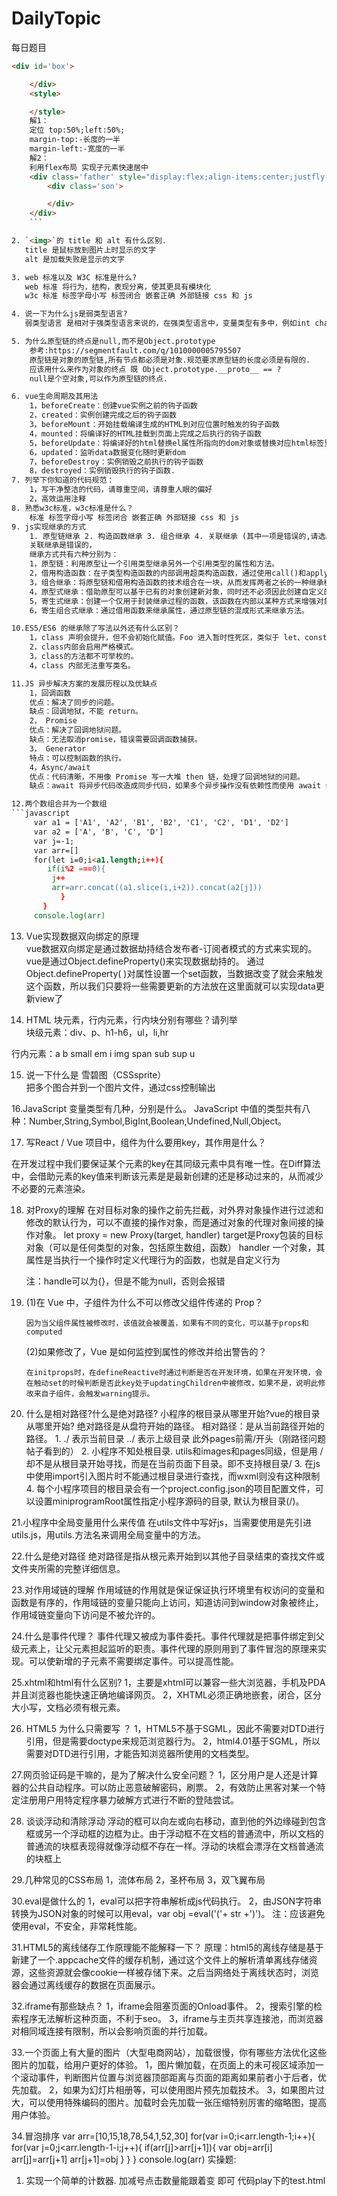# DailyTopic

每日题目
```html
<div id='box'>

    </div>
    <style>

    </style>
    解1：
    定位 top:50%;left:50%;
    margin-top:-长度的一半
    margin-left:-宽度的一半
    解2：
    利用flex布局 实现子元素快速居中
    <div class='father' style="display:flex;align-items:center;justfly-count:center">
        <div class='son'>

        </div>
    </div>
    ```

2. `<img>`的 title 和 alt 有什么区别.  
   title 是鼠标放到图片上时显示的文字
   alt 是加载失败是显示的文字

3. web 标准以及 W3C 标准是什么?
   web 标准 将行为，结构，表现分离，使其更具有模块化
   w3c 标准 标签字母小写 标签闭合 嵌套正确 外部链接 css 和 js  

4. 说一下为什么js是弱类型语言?
   弱类型语言 是相对于强类型语言来说的，在强类型语言中，变量类型有多中，例如int char float boolean等 不同的类型相互转换有时需要强制转换而JavaScript只是一种类型 var，为变量赋值是会自动判断类型病进行转换所以JavaScript是若预言，就体现在变量定义类型var上 

5. 为什么原型链的终点是null,而不是Object.prototype
    参考:https://segmentfault.com/q/1010000005795507
    原型链是对象的原型链,所有节点都必须是对象.规范要求原型链的长度必须是有限的.
    应该用什么来作为对象的终点 既 Object.prototype.__proto__ == ?
    null是个空对象,可以作为原型链的终点.

6. vue生命周期及其用法
    1，beforeCreate：创建vue实例之前的钩子函数
    2，created：实例创建完成之后的钩子函数
    3，beforeMount：开始挂载编译生成的HTML到对应位置时触发的钩子函数
    4，mounted：将编译好的HTML挂载到页面上完成之后执行的钩子函数
    5，beforeUpdate：将编译好的html替换el属性所指向的dom对象或替换对应html标签里面的内容
    6，updated：监听data数据变化随时更新dom
    7，beforeDestroy：实例销毁之前执行的钩子函数
    8，destroyed：实例销毁执行的钩子函数.
7. 列举下你知道的代码规范：
    1，写干净整洁的代码，请尊重空间，请尊重人眼的偏好
    2，高效运用注释
8. 熟悉w3c标准，w3c标准是什么？
    标准 标签字母小写 标签闭合 嵌套正确 外部链接 css 和 js
9. js实现继承的方式
    1. 原型链继承 2. 构造函数继承 3. 组合继承 4. 关联继承 (其中一项是错误的,请选出)
    关联继承是错误的，
    继承方式共有六种分别为：
    1，原型链：利用原型让一个引用类型继承另外一个引用类型的属性和方法。
    2，借用构造函数：在子类型构造函数的内部调用超类构造函数，通过使用call()和apply()方法可以在新创建的对象上执行构造函数。
    3，组合继承：将原型链和借用构造函数的技术组合在一块，从而发挥两者之长的一种继承模式。
    4，原型式继承：借助原型可以基于已有的对象创建新对象，同时还不必须因此创建自定义的类型。
    5，寄生式继承：创建一个仅用于封装继承过程的函数，该函数在内部以某种方式来增强对象，最后再像真正是它做了所有工作一样返回对象。
    6，寄生组合式继承：通过借用函数来继承属性，通过原型链的混成形式来继承方法。

10.ES5/ES6 的继承除了写法以外还有什么区别？
    1，class 声明会提升，但不会初始化赋值。Foo 进入暂时性死区，类似于 let、const 声明变量。
    2，class内部会启用严格模式。
    3，class的方法都不可举枚的。
    4，class 内部无法重写类名。

11.JS 异步解决方案的发展历程以及优缺点
    1，回调函数
    优点：解决了同步的问题。
    缺点：回调地狱，不能 return。
    2， Promise
    优点：解决了回调地狱问题。
    缺点：无法取消promise，错误需要回调函数捕获。
    3， Generator
    特点：可以控制函数的执行。
    4，Async/await
    优点：代码清晰，不用像 Promise 写一大堆 then 链，处理了回调地狱的问题。
    缺点：await 将异步代码改造成同步代码，如果多个异步操作没有依赖性而使用 await 会导致性能上的降低。

12.两个数组合并为一个数组
```javascript
     var a1 = ['A1', 'A2', 'B1', 'B2', 'C1', 'C2', 'D1', 'D2'] 
     var a2 = ['A', 'B', 'C', 'D']
     var j=-1;
     var arr=[]
     for(let i=0;i<a1.length;i++){
        if(i%2 ===0){
         j++
         arr=arr.concat((a1.slice(i,i+2)).concat(a2[j]))
           }
       }
     console.log(arr)
```    

13. Vue实现数据双向绑定的原理  
  vue数据双向绑定是通过数据劫持结合发布者-订阅者模式的方式来实现的。
  vue是通过Object.defineProperty()来实现数据劫持的。
  通过Object.defineProperty( )对属性设置一个set函数，当数据改变了就会来触发这个函数，所以我们只要将一些需要更新的方法放在这里面就可以实现data更新view了


14. HTML 块元素，行内元素，行内块分别有哪些？请列举  
块级元素：div、p、h1-h6，ul，li,hr

行内元素：a b small em i img span sub sup u

15. 说一下什么是 雪碧图（CSSsprite）  
把多个图合并到一个图片文件，通过css控制输出

16.JavaScript 变量类型有几种，分别是什么。
JavaScript 中值的类型共有八种：Number,String,Symbol,BigInt,Boolean,Undefined,Null,Object。

17. 写React / Vue 项目中，组件为什么要用key，其作用是什么？

在开发过程中我们要保证某个元素的key在其同级元素中具有唯一性。在Diff算法中，会借助元素的key值来判断该元素是是最新创建的还是移动过来的，从而减少不必要的元素渲染。

18. 对Proxy的理解
    在对目标对象的操作之前先拦截，对外界对象操作进行过滤和修改的默认行为，可以不直接的操作对象，而是通过对象的代理对象间接的操作对象。
    let proxy = new Proxy(target, handler)
    target是Proxy包装的目标对象（可以是任何类型的对象，包括原生数组，函数）
    handler 一个对象，其属性是当执行一个操作时定义代理行为的函数，也就是自定义行为

    注：handle可以为{}，但是不能为null，否则会报错


19. (1)在 Vue 中，子组件为什么不可以修改父组件传递的 Prop？

        因为当父组件属性被修改时，该值就会被覆盖，如果有不同的变化，可以基于props和computed

    (2)如果修改了，Vue 是如何监控到属性的修改并给出警告的？

        在initprops时，在defineReactive时通过判断是否在开发环境，如果在开发环境，会在触动set的时候判断是否此key处于updatingChildren中被修改，如果不是，说明此修改来自子组件，会触发warning提示。
20. 什么是相对路径?什么是绝对路径? 小程序的根目录从哪里开始?vue的根目录从哪里开始?
        绝对路径是从盘符开始的路径。
        相对路径：是从当前路径开始的路径。
            1. ./ 表示当前目录 ../ 表示上级目录 此外pages前需/开头（刚路径问题帖子看到的）
            2. 小程序不知处根目录. utils和images和pages同级，但是用 / 却不是从根目录开始寻找，而是在当前页面下目录。即不支持根目录/
            3. 在js中使用import引入图片时不能通过根目录进行查找，而wxml则没有这种限制
            4. 每个小程序项目的根目录会有一个project.config.json的项目配置文件，可以设置miniprogramRoot属性指定小程序源码的目录, 默认为根目录(/)。
                


 21.小程序中全局变量用什么来传值
        在utils文件中写好js，当需要使用是先引进utils.js，用utils.方法名来调用全局变量中的方法。

 22.什么是绝对路径
    绝对路径是指从根元素开始到以其他子目录结束的查找文件或文件夹所需的完整详细信息。

 23.对作用域链的理解
    作用域链的作用就是保证保证执行环境里有权访问的变量和函数是有序的，作用域链的变量只能向上访问，知道访问到window对象被终止，作用域链变量向下访问是不被允许的。

 24.什么是事件代理？
    事件代理又被成为事件委托。事件代理就是把事件绑定到父级元素上，让父元素担起监听的职责。事件代理的原则用到了事件冒泡的原理来实现。可以使新增的子元素不需要绑定事件。可以提高性能。

 25.xhtml和html有什么区别?
    1，主要是xhtml可以兼容一些大浏览器，手机及PDA并且浏览器也能快速正确地编译网页。
    2，XHTML必须正确地嵌套，闭合，区分大小写，文档必须有根元素。

 26. HTML5 为什么只需要写 <!DOCTYPE HTML>？
    1，HTML5不基于SGML，因此不需要对DTD进行引用，但是需要doctype来规范浏览器行为。
    2，html4.01基于SGML，所以需要对DTD进行引用，才能告知浏览器所使用的文档类型。

 27.网页验证码是干嘛的，是为了解决什么安全问题？
    1，区分用户是人还是计算器的公共自动程序。可以防止恶意破解密码，刷票。
    2，有效防止黑客对某一个特定注册用户用特定程序暴力破解方式进行不断的登陆尝试。

 28. 谈谈浮动和清除浮动
      浮动的框可以向左或向右移动，直到他的外边缘碰到包含框或另一个浮动框的边框为止。由于浮动框不在文档的普通流中，所以文档的普通流的块框表现得就像浮动框不存在一样。浮动的块框会漂浮在文档普通流的块框上
 
 29.几种常见的CSS布局
    1，流体布局
    2，圣杯布局
    3，双飞翼布局
 
 30.eval是做什么的
    1，eval可以把字符串解析成js代码执行。
    2，由JSON字符串转换为JSON对象的时候可以用eval，var obj =eval('('+ str +')')。
    注：应该避免使用eval，不安全，非常耗性能。

 31.HTML5的离线储存工作原理能不能解释一下？
    原理：html5的离线存储是基于新建了一个.appcache文件的缓存机制，通过这个文件上的解析清单离线存储资源，这些资源就会像cookie一样被存储下来。之后当网络处于离线状态时，浏览器会通过离线缓存的数据在页面展示。

 32.iframe有那些缺点？
    1，iframe会阻塞页面的Onload事件。
    2，搜索引擎的检索程序无法解析这种页面，不利于seo。
    3，iframe与主页共享连接池，而浏览器对相同域连接有限制，所以会影响页面的并行加载。
 
 33.一个页面上有大量的图片（大型电商网站），加载很慢，你有哪些方法优化这些图片的加载，给用户更好的体验。
    1，图片懒加载，在页面上的未可视区域添加一个滚动事件，判断图片位置与浏览器顶部距离与页面的距离如果前者小于后者，优先加载。
    2，如果为幻灯片相册等，可以使用图片预先加载技术。
    3，如果图片过大，可以使用特殊编码的图片。加载时会先加载一张压缩特别厉害的缩略图，提高用户体验。

 34.冒泡排序
 var arr=[10,15,18,78,54,1,52,30]
 for(var i=0;i<arr.length-1;i++){
     for(var j=0;j<arr.length-1-i;j++){
        if(arr[j]>arr[j+1]){
            var obj=arr[i]
            arr[j]=arr[j+1]
            arr[j+1]=obj
        }
    }
}
console.log(arr)
实操题:
1. 实现一个简单的计数器. 加减号点击数量能跟着变 即可 代码play下的test.html

